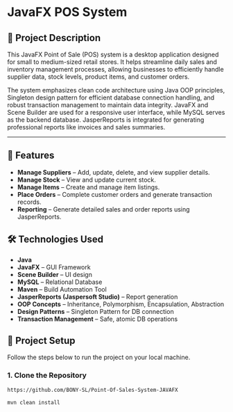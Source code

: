 # JavaFX POS System

## 📌 Project Description

This JavaFX Point of Sale (POS) system is a desktop application designed for small to medium-sized retail stores. It helps streamline daily sales and inventory management processes, allowing businesses to efficiently handle supplier data, stock levels, product items, and customer orders. 

The system emphasizes clean code architecture using Java OOP principles, Singleton design pattern for efficient database connection handling, and robust transaction management to maintain data integrity. JavaFX and Scene Builder are used for a responsive user interface, while MySQL serves as the backend database. JasperReports is integrated for generating professional reports like invoices and sales summaries.

---

## 🚀 Features

- **Manage Suppliers** – Add, update, delete, and view supplier details.
- **Manage Stock** – View and update current stock.
- **Manage Items** – Create and manage item listings.
- **Place Orders** – Complete customer orders and generate transaction records.
- **Reporting** – Generate detailed sales and order reports using JasperReports.

## 🛠 Technologies Used

- **Java**
- **JavaFX** – GUI Framework
- **Scene Builder** – UI design
- **MySQL** – Relational Database
- **Maven** – Build Automation Tool
- **JasperReports (Jaspersoft Studio)** – Report generation
- **OOP Concepts** – Inheritance, Polymorphism, Encapsulation, Abstraction
- **Design Patterns** – Singleton Pattern for DB connection
- **Transaction Management** – Safe, atomic DB operations

## 🧰 Project Setup

Follow the steps below to run the project on your local machine.

### 1. Clone the Repository

```bash
https://github.com/BONY-SL/Point-Of-Sales-System-JAVAFX
```

```bash
mvn clean install
```
